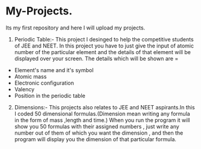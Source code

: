 # My-Projects.
Its my first repository and here I will upload my projects.

1. Periodic Table:- This project I desinged to help the competitive students of JEE and NEET. In this project you have to just give the input of
atomic number of the particular element and the details of that element will be displayed over your screen. The details which will be shown are =
* Element's name and it's symbol
* Atomic mass
* Electronic configuration
* Valency
* Position in the periodic table

2. Dimensions:- This projects also relates to JEE and NEET aspirants.In this I coded 50 dimensional formulas.(Dimension mean writing any formula in 
the form of mass ,length and time.) When you run the program it will show you 50 formulas with their assigned numbers , just write any number out of them
of which you want the dimension , and then the program will display you the dimension of that particular formula.
